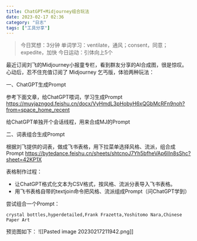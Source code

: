 ```yaml
---
title: ChatGPT+Midjourney组合玩法
date: 2023-02-17 02:36 
category: "日志"
tags: ["工具分享"]
---
```


> 今日冥想：3分钟
> 单词学习：ventilate，通风；consent，同意；expedite，加快
> 今日运动：引体向上5个

最近订阅刘飞的Midjourney小报童专栏，看到群友分享的AI合成图，很是惊叹。
心动后，忍不住充值订阅了 Midjourney 乞丐版，体验两种玩法：

一、ChatGPT生成Prompt

参考下面文章，给ChatGPT喂词，学习生成Prompt
https://muyjazngod.feishu.cn/docx/VyHmdL3pHobyH6xQGbMcRFn9noh?from=space_home_recent

给ChatGPT单独开个会话线程，用来合成MJ的Prompt

二、词表组合生成Prompt

根据刘飞提供的词表，做成飞书表格，用下拉菜单选择风格、流派，组合成Prompt
https://bytedance.feishu.cn/sheets/shtcnoJ7Yh5bfheVAp6IIn8sShc?sheet=42KP1X


表格制作过程：
- 让ChatGPT格式化文本为CSV格式，按风格、流派分表导入飞书表格。
- 用飞书表格自带的textjoin命令把风格、流派组成Prompt（问ChatGPT学到）

尝试组合一个Prompt：
```
crystal bottles,hyperdetailed,Frank Frazetta,Yoshitomo Nara,Chinese Paper Art
```

预览图如下：
![[Pasted image 20230217211942.png]]






